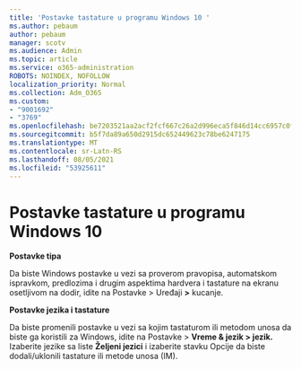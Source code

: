 ```yaml
---
title: 'Postavke tastature u programu Windows 10 '
ms.author: pebaum
author: pebaum
manager: scotv
ms.audience: Admin
ms.topic: article
ms.service: o365-administration
ROBOTS: NOINDEX, NOFOLLOW
localization_priority: Normal
ms.collection: Adm_O365
ms.custom:
- "9001692"
- "3769"
ms.openlocfilehash: be7203521aa2acf2fcf667c26a2d996eca5f846d14cc6957c0fde6b82d887aa8
ms.sourcegitcommit: b5f7da89a650d2915dc652449623c78be6247175
ms.translationtype: MT
ms.contentlocale: sr-Latn-RS
ms.lasthandoff: 08/05/2021
ms.locfileid: "53925611"
---
```

# <a name="keyboard-settings-in-windows-10"></a>Postavke tastature u programu Windows 10

**Postavke tipa**

Da biste Windows postavke u vezi sa proverom pravopisa, automatskom ispravkom, predlozima i drugim aspektima hardvera i tastature na ekranu osetljivom na dodir, idite na Postavke > Uređaji **>** kucanje. 

**Postavke jezika i tastature**

Da biste promenili postavke u vezi sa kojim tastaturom ili metodom unosa da biste ga koristili za Windows, idite na Postavke > **Vreme & jezik > jezik.** Izaberite jezike sa liste **Željeni jezici** i izaberite stavku Opcije da biste dodali/uklonili tastature ili metode unosa (IM). 
